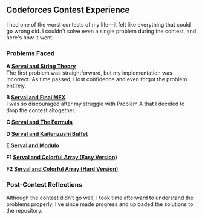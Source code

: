 ## Codeforces Contest Experience

I had one of the worst contests of my life—it felt like everything that could go wrong did. I couldn't solve even a single problem during the contest, and here's how it went:

### Problems Faced  
**A [Serval and String Theory](https://codeforces.com/contest/2085/problem/A)**  
The first problem was straightforward, but my implementation was incorrect. As time passed, I lost confidence and even forgot the problem entirely.  

**B [Serval and Final MEX](https://codeforces.com/contest/2085/problem/B)**  
I was so discouraged after my struggle with Problem A that I decided to drop the contest altogether.  

**C [Serval and The Formula](https://codeforces.com/contest/2085/problem/C)**  

**D [Serval and Kaitenzushi Buffet](https://codeforces.com/contest/2085/problem/D)**  

**E [Serval and Modulo](https://codeforces.com/contest/2085/problem/E)**  

**F1 [Serval and Colorful Array (Easy Version)](https://codeforces.com/contest/2085/problem/F1)**  

**F2 [Serval and Colorful Array (Hard Version)](https://codeforces.com/contest/2085/problem/F2)**  

### Post-Contest Reflections  
Although the contest didn’t go well, I took time afterward to understand the problems properly. I’ve since made progress and uploaded the solutions to the repository.
